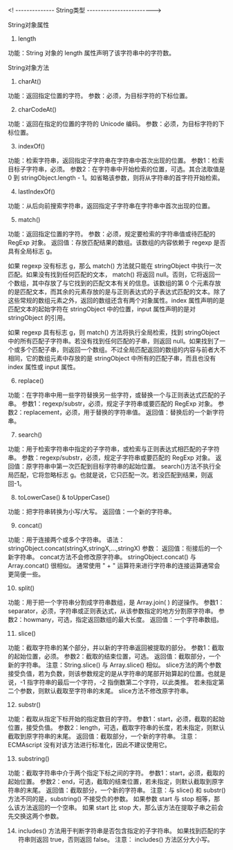 <! --------------  String类型 ------------------------>  

String对象属性

1. length

功能：String 对象的 length 属性声明了该字符串中的字符数。

String对象方法

1. charAt()

功能：返回指定位置的字符。
参数：必须，为目标字符的下标位置。

2. charCodeAt()

功能：返回在指定的位置的字符的 Unicode 编码。
参数：必须，为目标字符的下标位置。

3. indexOf()

功能：检索字符串，返回指定子字符串在字符串中首次出现的位置。
参数1：检索目标子字符串，必须。
参数2：在字符串中开始检索的位置，可选。其合法取值是 0 到 stringObject.length - 1。如省略该参数，则将从字符串的首字符开始检索。

4. lastIndexOf()

功能：从后向前搜索字符串，返回指定子字符串在字符串中首次出现的位置。

5. match()

功能：返回指定位置的字符。
参数：必须，规定要检索的字符串值或待匹配的 RegExp 对象。
返回值：存放匹配结果的数组。该数组的内容依赖于 regexp 是否具有全局标志 g。

如果 regexp 没有标志 g，那么 match() 方法就只能在 stringObject 中执行一次匹配。如果没有找到任何匹配的文本， match() 将返回 null。否则，它将返回一个数组，其中存放了与它找到的匹配文本有关的信息。该数组的第 0 个元素存放的是匹配文本，而其余的元素存放的是与正则表达式的子表达式匹配的文本。除了这些常规的数组元素之外，返回的数组还含有两个对象属性。index 属性声明的是匹配文本的起始字符在 stringObject 中的位置，input 属性声明的是对 stringObject 的引用。

如果 regexp 具有标志 g，则 match() 方法将执行全局检索，找到 stringObject 中的所有匹配子字符串。若没有找到任何匹配的子串，则返回 null。如果找到了一个或多个匹配子串，则返回一个数组。不过全局匹配返回的数组的内容与前者大不相同，它的数组元素中存放的是 stringObject 中所有的匹配子串，而且也没有 index 属性或 input 属性。

6. replace()

功能：在字符串中用一些字符替换另一些字符，或替换一个与正则表达式匹配的子串。
参数1：regexp/substr，必须，规定子字符串或要匹配的 RegExp 对象。
参数2：replacement，必须，用于替换的字符串值。
返回值：替换后的一个新字符串。

7. search()

功能：用于检索字符串中指定的子字符串，或检索与正则表达式相匹配的子字符串。
参数：regexp/substr，必须，规定子字符串或要匹配的 RegExp 对象。
返回值：原字符串中第一次匹配到目标字符串的起始位置。
search()方法不执行全局匹配，它将忽略标志 g。也就是说，它只匹配一次。若没匹配到结果，则返回-1。

8. toLowerCase() & toUpperCase()

功能：把字符串转换为小写/大写。
返回值：一个新的字符串。

9. concat()

功能：用于连接两个或多个字符串。
语法：stringObject.concat(stringX,stringX,...,stringX)
参数：
返回值：衔接后的一个新字符串。
concat方法不会修改原字符串。
stringObject.concat() 与 Array.concat() 很相似。
通常使用 " + " 运算符来进行字符串的连接运算通常会更简便一些。

10. split()

功能：用于把一个字符串分割成字符串数组，是 Array.join( ) 的逆操作。
参数1：separator，必须，字符串或正则表达式，从该参数指定的地方分割原字符串。
参数2：howmany，可选，指定返回数组的最大长度。
返回值：一个字符串数组。

11. slice()

功能：截取字符串的某个部分，并以新的字符串返回被提取的部分。
参数1：截取的起始位置，必须。
参数2：截取的结束位置，可选。
返回值：截取部分，一个新的字符串。
注意：String.slice() 与 Array.slice() 相似。
slice方法的两个参数接受负值，若为负数，则该参数规定的是从字符串的尾部开始算起的位置。也就是说，-1 指字符串的最后一个字符，-2 指倒数第二个字符，以此类推。
若未指定第二个参数，则默认截取至字符串的末尾。
slice方法不修改原字符串。

12. substr()

功能：截取从指定下标开始的指定数目的字符。
参数1：start，必须，截取的起始位置，接受负值。
参数2：length，可选，截取字符串的长度，若未指定，则默认截取到原字符串的末尾。
返回值：截取部分，一个新的字符串。
注意：ECMAscript 没有对该方法进行标准化，因此不建议使用它。

13. substring()

功能：截取字符串中介于两个指定下标之间的字符。
参数1：start，必须，截取的起始位置。
参数2：end，可选，截取的结束位置，若未指定，则默认截取到原字符串的末尾。
返回值：截取部分，一个新的字符串。
注意：与 slice() 和 substr() 方法不同的是，substring() 不接受负的参数。
如果参数 start 与 stop 相等，那么该方法返回的一个空串。
如果 start 比 stop 大，那么该方法在提取子串之前会先交换这两个参数。

14. includes() 方法用于判断字符串是否包含指定的子字符串。
如果找到匹配的字符串则返回 true，否则返回 false。
注意： includes() 方法区分大小写。